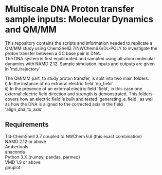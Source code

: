 # Multiscale DNA Proton transfer sample inputs: Molecular Dynamics and QM/MM 

This repository contains the scripts and information needed to replicate a QM/MM study using ChemShell3.7/NWChem6.6/DL-POLY to investigate the proton transfer between a GC base pair in DNA.</br>
The DNA system is first equilibrated and sampled using all-atom molecular dynamics with NAMD 2.12.
Sample simulation inputs and outputs are given in 'md\_trajectory'</p>

The QM/MM part, to study proton transfer, is split into two main folders:</br>
i)  In the instance of no extneral electric field 'no\_field'. </br>
ii) In the presence of an external electric field 'field', in this case one external electric field direction and strength is demonstrated. This folders covers how an electric field is built and tested 'generating\_e\_field', as well as how the DNA is aligned to the corrected axis in the field 'align\_dna\_to\_axis'</p>


## Requirements
Tcl-ChemShell 3.7 coupled to NWChem 6.6 (this exact combination)</br>
NAMD 2.12 or above</br>
Ambertools</br>
anaconda</br>
Python 3.X (numpy, pandas, parmed)</br>
VMD 1.9 or above</br>
gnuplot</br>




